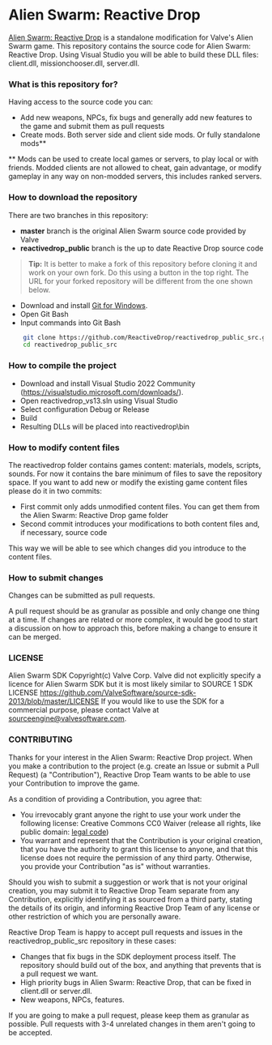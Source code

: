# Alien Swarm: Reactive Drop #

[Alien Swarm: Reactive Drop](https://store.steampowered.com/app/563560/) is a standalone modification for Valve's Alien Swarm game. This repository contains the source code for Alien Swarm: Reactive Drop. Using Visual Studio you will be able to build these DLL files: client.dll, missionchooser.dll, server.dll.

### What is this repository for? ###
Having access to the source code you can:


* Add new weapons, NPCs, fix bugs and generally add new features to the game and submit them as pull requests
* Create mods. Both server side and client side mods. Or fully standalone mods**

** Mods can be used to create local games or servers, to play local or with friends. Modded clients are not allowed to cheat, gain advantage, or modify gameplay in any way on non-modded servers, this includes ranked servers.


### How to download the repository ###
There are two branches in this repository:

* __master__ branch is the original Alien Swarm source code provided by Valve
* __reactivedrop_public__ branch is the up to date Reactive Drop source code

> **Tip:** It is better to make a fork of this repository before cloning it and work on your own fork. Do this using a button in the top right. The URL for your forked repository will be different from the one shown below.

* Download and install [Git for Windows](https://git-scm.com/downloads).
* Open Git Bash
* Input commands into Git Bash
```sh
    git clone https://github.com/ReactiveDrop/reactivedrop_public_src.git
    cd reactivedrop_public_src
```

### How to compile the project ###

* Download and install Visual Studio 2022 Community (https://visualstudio.microsoft.com/downloads/).
* Open reactivedrop_vs13.sln using Visual Studio
* Select configuration Debug or Release
* Build
* Resulting DLLs will be placed into reactivedrop\bin

### How to modify content files ###
The reactivedrop folder contains games content: materials, models, scripts, sounds. For now it contains the bare minimum of files to save the repository space. If you want to add new or modify the existing game content files please do it in two commits:

* First commit only adds unmodified content files. You can get them from the Alien Swarm: Reactive Drop game folder
* Second commit introduces your modifications to both content files and, if necessary, source code

This way we will be able to see which changes did you introduce to the content files.

### How to submit changes ###

Changes can be submitted as pull requests.

A pull request should be as granular as possible and only change one thing at a time. If changes are related or more complex, it would
be good to start a discussion on how to approach this, before making a change to ensure it can be merged.

### LICENSE ###
Alien Swarm SDK Copyright(c) Valve Corp.
Valve did not explicitly specify a licence for Alien Swarm SDK but it is most likely similar to SOURCE 1 SDK LICENSE https://github.com/ValveSoftware/source-sdk-2013/blob/master/LICENSE
If you would like to use the SDK for a commercial purpose, please contact Valve at
sourceengine@valvesoftware.com.

### CONTRIBUTING ###
Thanks for your interest in the Alien Swarm: Reactive Drop project.  When you make a
contribution to the project (e.g. create an Issue or submit a Pull Request)
(a "Contribution"), Reactive Drop Team wants to be able to use your Contribution to improve
the game.

As a condition of providing a Contribution, you agree that:

* You irrevocably grant anyone the right to use your work under the following license: Creative Commons CC0 Waiver (release all rights, like public domain: [legal code](https://creativecommons.org/publicdomain/zero/1.0/))
* You warrant and represent that the Contribution is your original creation,
that you have the authority to grant this license to anyone, and that this
license does not require the permission of any third party.  Otherwise, you
provide your Contribution "as is" without warranties.

Should you wish to submit a suggestion or work that is not your original
creation, you may submit it to Reactive Drop Team separate from any Contribution,
explicitly identifying it as sourced from a third party, stating the details
of its origin, and informing Reactive Drop Team of any license or other restriction of
which you are personally aware.


Reactive Drop Team is happy to accept pull requests and issues in the reactivedrop_public_src
repository in these cases:

 * Changes that fix bugs in the SDK deployment process itself. The repository
   should build out of the box, and anything that prevents that is a pull
   request we want.
 * High priority bugs in Alien Swarm: Reactive Drop, that can be fixed in
   client.dll or server.dll.
 * New weapons, NPCs, features.

If you are going to make a pull request, please keep them as granular as
possible. Pull requests with 3-4 unrelated changes in them aren't going to
be accepted.
